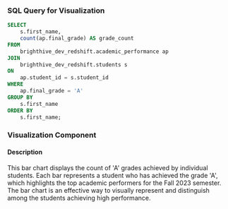 ### SQL Query for Visualization

```sql student_grades
SELECT 
    s.first_name,
    count(ap.final_grade) AS grade_count
FROM 
    brighthive_dev_redshift.academic_performance ap
JOIN 
    brighthive_dev_redshift.students s 
ON 
    ap.student_id = s.student_id
WHERE 
    ap.final_grade = 'A'
GROUP BY 
    s.first_name
ORDER BY 
    s.first_name;
```

### Visualization Component

<BarChart
    data={student_grades}
    x=first_name
    y=grade_count
    labels=true
/>

#### Description
This bar chart displays the count of 'A' grades achieved by individual students. Each bar represents a student who has achieved the grade 'A', which highlights the top academic performers for the Fall 2023 semester. The bar chart is an effective way to visually represent and distinguish among the students achieving high performance.